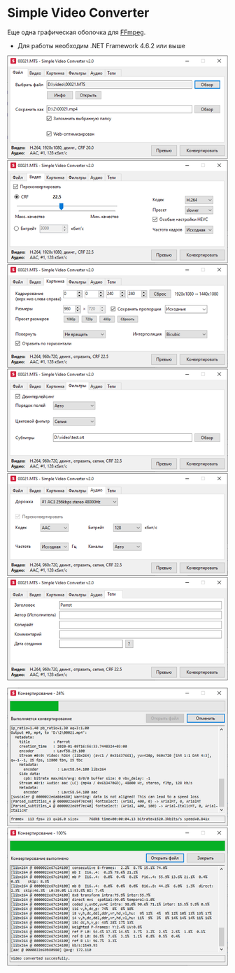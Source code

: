 # Simple Video Converter

Еще одна графическая оболочка для [FFmpeg](https://ffmpeg.org/).

* Для работы необходим .NET Framework 4.6.2 или выше

![Главное окно, вкладка Файл](screenshots/SimpleVideoConverter_20200109_1.png)
![Главное окно, вкладка Видео](screenshots/SimpleVideoConverter_20200109_2.png)
![Главное окно, вкладка Картинка](screenshots/SimpleVideoConverter_20200109_3.png)
![Главное окно, вкладка Фильтры](screenshots/SimpleVideoConverter_20200109_4.png)
![Главное окно, вкладка Аудио](screenshots/SimpleVideoConverter_20200109_5.png)
![Главное окно, вкладка Теги](screenshots/SimpleVideoConverter_20200109_6.png)

![Конвертирование](screenshots/SimpleVideoConverter_20200109_7.png)
![Конвертирование](screenshots/SimpleVideoConverter_20200109_8.png)

